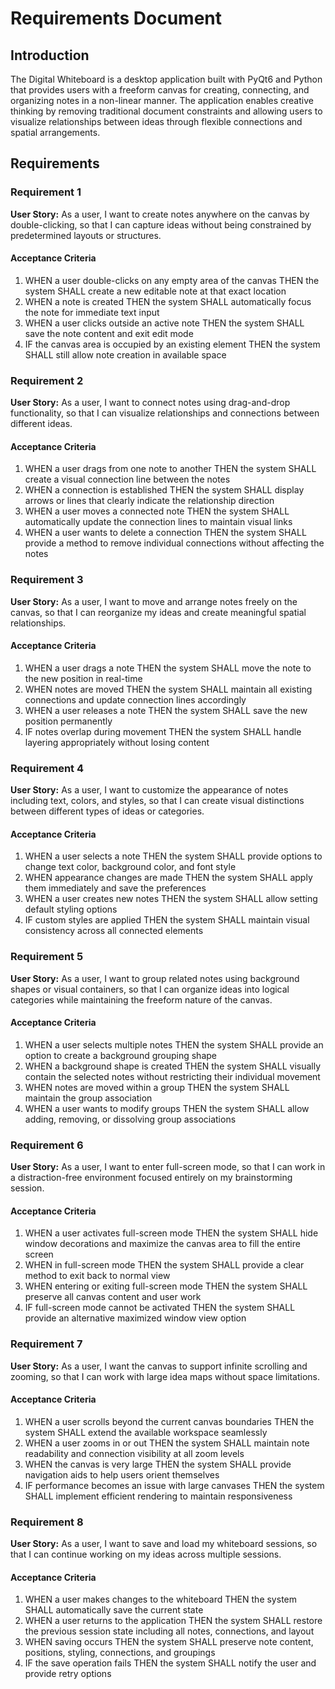 # Requirements Document

## Introduction

The Digital Whiteboard is a desktop application built with PyQt6 and Python that provides users with a freeform canvas for creating, connecting, and organizing notes in a non-linear manner. The application enables creative thinking by removing traditional document constraints and allowing users to visualize relationships between ideas through flexible connections and spatial arrangements.

## Requirements

### Requirement 1

**User Story:** As a user, I want to create notes anywhere on the canvas by double-clicking, so that I can capture ideas without being constrained by predetermined layouts or structures.

#### Acceptance Criteria

1. WHEN a user double-clicks on any empty area of the canvas THEN the system SHALL create a new editable note at that exact location
2. WHEN a note is created THEN the system SHALL automatically focus the note for immediate text input
3. WHEN a user clicks outside an active note THEN the system SHALL save the note content and exit edit mode
4. IF the canvas area is occupied by an existing element THEN the system SHALL still allow note creation in available space

### Requirement 2

**User Story:** As a user, I want to connect notes using drag-and-drop functionality, so that I can visualize relationships and connections between different ideas.

#### Acceptance Criteria

1. WHEN a user drags from one note to another THEN the system SHALL create a visual connection line between the notes
2. WHEN a connection is established THEN the system SHALL display arrows or lines that clearly indicate the relationship direction
3. WHEN a user moves a connected note THEN the system SHALL automatically update the connection lines to maintain visual links
4. WHEN a user wants to delete a connection THEN the system SHALL provide a method to remove individual connections without affecting the notes

### Requirement 3

**User Story:** As a user, I want to move and arrange notes freely on the canvas, so that I can reorganize my ideas and create meaningful spatial relationships.

#### Acceptance Criteria

1. WHEN a user drags a note THEN the system SHALL move the note to the new position in real-time
2. WHEN notes are moved THEN the system SHALL maintain all existing connections and update connection lines accordingly
3. WHEN a user releases a note THEN the system SHALL save the new position permanently
4. IF notes overlap during movement THEN the system SHALL handle layering appropriately without losing content

### Requirement 4

**User Story:** As a user, I want to customize the appearance of notes including text, colors, and styles, so that I can create visual distinctions between different types of ideas or categories.

#### Acceptance Criteria

1. WHEN a user selects a note THEN the system SHALL provide options to change text color, background color, and font style
2. WHEN appearance changes are made THEN the system SHALL apply them immediately and save the preferences
3. WHEN a user creates new notes THEN the system SHALL allow setting default styling options
4. IF custom styles are applied THEN the system SHALL maintain visual consistency across all connected elements

### Requirement 5

**User Story:** As a user, I want to group related notes using background shapes or visual containers, so that I can organize ideas into logical categories while maintaining the freeform nature of the canvas.

#### Acceptance Criteria

1. WHEN a user selects multiple notes THEN the system SHALL provide an option to create a background grouping shape
2. WHEN a background shape is created THEN the system SHALL visually contain the selected notes without restricting their individual movement
3. WHEN notes are moved within a group THEN the system SHALL maintain the group association
4. WHEN a user wants to modify groups THEN the system SHALL allow adding, removing, or dissolving group associations

### Requirement 6

**User Story:** As a user, I want to enter full-screen mode, so that I can work in a distraction-free environment focused entirely on my brainstorming session.

#### Acceptance Criteria

1. WHEN a user activates full-screen mode THEN the system SHALL hide window decorations and maximize the canvas area to fill the entire screen
2. WHEN in full-screen mode THEN the system SHALL provide a clear method to exit back to normal view
3. WHEN entering or exiting full-screen mode THEN the system SHALL preserve all canvas content and user work
4. IF full-screen mode cannot be activated THEN the system SHALL provide an alternative maximized window view option

### Requirement 7

**User Story:** As a user, I want the canvas to support infinite scrolling and zooming, so that I can work with large idea maps without space limitations.

#### Acceptance Criteria

1. WHEN a user scrolls beyond the current canvas boundaries THEN the system SHALL extend the available workspace seamlessly
2. WHEN a user zooms in or out THEN the system SHALL maintain note readability and connection visibility at all zoom levels
3. WHEN the canvas is very large THEN the system SHALL provide navigation aids to help users orient themselves
4. IF performance becomes an issue with large canvases THEN the system SHALL implement efficient rendering to maintain responsiveness

### Requirement 8

**User Story:** As a user, I want to save and load my whiteboard sessions, so that I can continue working on my ideas across multiple sessions.

#### Acceptance Criteria

1. WHEN a user makes changes to the whiteboard THEN the system SHALL automatically save the current state
2. WHEN a user returns to the application THEN the system SHALL restore the previous session state including all notes, connections, and layout
3. WHEN saving occurs THEN the system SHALL preserve note content, positions, styling, connections, and groupings
4. IF the save operation fails THEN the system SHALL notify the user and provide retry options
